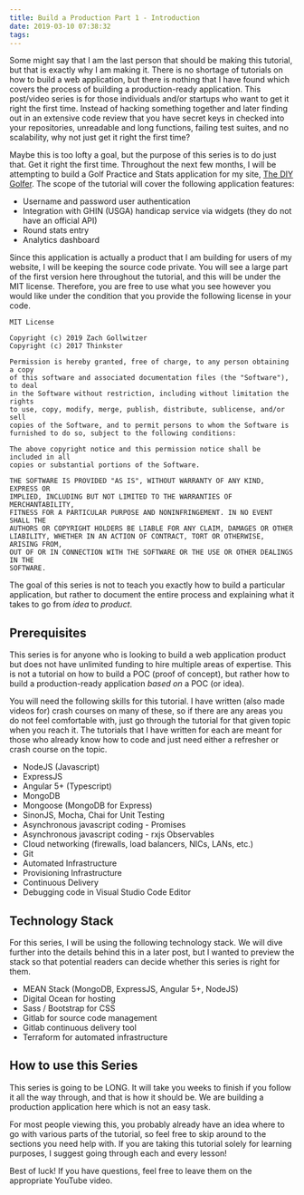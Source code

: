 ```yaml
---
title: Build a Production Part 1 - Introduction
date: 2019-03-10 07:38:32
tags:
---
```


Some might say that I am the last person that should be making this tutorial, but that is exactly why I am making it. There is no shortage of tutorials on how to build a web application, but there is nothing that I have found which covers the process of building a production-ready application. This post/video series is for those individuals and/or startups who want to get it right the first time. Instead of hacking something together and later finding out in an extensive code review that you have secret keys in checked into your repositories, unreadable and long functions, failing test suites, and no scalability, why not just get it right the first time?

Maybe this is too lofty a goal, but the purpose of this series is to do just that. Get it right the first time. Throughout the next few months, I will be attempting to build a Golf Practice and Stats application for my site, [The DIY Golfer](https://www.thediygolfer.com). The scope of the tutorial will cover the following application features:

- Username and password user authentication
- Integration with GHIN (USGA) handicap service via widgets (they do not have an official API)
- Round stats entry
- Analytics dashboard

Since this application is actually a product that I am building for users of my website, I will be keeping the source code private. You will see a large part of the first version here throughout the tutorial, and this will be under the MIT license. Therefore, you are free to use what you see however you would like under the condition that you provide the following license in your code.

```
MIT License

Copyright (c) 2019 Zach Gollwitzer
Copyright (c) 2017 Thinkster

Permission is hereby granted, free of charge, to any person obtaining a copy
of this software and associated documentation files (the "Software"), to deal
in the Software without restriction, including without limitation the rights
to use, copy, modify, merge, publish, distribute, sublicense, and/or sell
copies of the Software, and to permit persons to whom the Software is
furnished to do so, subject to the following conditions:

The above copyright notice and this permission notice shall be included in all
copies or substantial portions of the Software.

THE SOFTWARE IS PROVIDED "AS IS", WITHOUT WARRANTY OF ANY KIND, EXPRESS OR
IMPLIED, INCLUDING BUT NOT LIMITED TO THE WARRANTIES OF MERCHANTABILITY,
FITNESS FOR A PARTICULAR PURPOSE AND NONINFRINGEMENT. IN NO EVENT SHALL THE
AUTHORS OR COPYRIGHT HOLDERS BE LIABLE FOR ANY CLAIM, DAMAGES OR OTHER
LIABILITY, WHETHER IN AN ACTION OF CONTRACT, TORT OR OTHERWISE, ARISING FROM,
OUT OF OR IN CONNECTION WITH THE SOFTWARE OR THE USE OR OTHER DEALINGS IN THE
SOFTWARE.
```

The goal of this series is not to teach you exactly how to build a particular application, but rather to document the entire process and explaining what it takes to go from _idea_ to _product_.

## Prerequisites

This series is for anyone who is looking to build a web application product but does not have unlimited funding to hire multiple areas of expertise. This is not a tutorial on how to build a POC (proof of concept), but rather how to build a production-ready application _based on_ a POC (or idea).

You will need the following skills for this tutorial. I have written (also made videos for) crash courses on many of these, so if there are any areas you do not feel comfortable with, just go through the tutorial for that given topic when you reach it. The tutorials that I have written for each are meant for those who already know how to code and just need either a refresher or crash course on the topic.

- NodeJS (Javascript)
- ExpressJS
- Angular 5+ (Typescript)
- MongoDB
- Mongoose (MongoDB for Express)
- SinonJS, Mocha, Chai for Unit Testing
- Asynchronous javascript coding - Promises
- Asynchronous javascript coding - rxjs Observables
- Cloud networking (firewalls, load balancers, NICs, LANs, etc.)
- Git
- Automated Infrastructure
- Provisioning Infrastructure
- Continuous Delivery
- Debugging code in Visual Studio Code Editor

## Technology Stack

For this series, I will be using the following technology stack.  We will dive further into the details behind this in a later post, but I wanted to preview the stack so that potential readers can decide whether this series is right for them.

- MEAN Stack (MongoDB, ExpressJS, Angular 5+, NodeJS)
- Digital Ocean for hosting
- Sass / Bootstrap for CSS
- Gitlab for source code management
- Gitlab continuous delivery tool
- Terraform for automated infrastructure

## How to use this Series

This series is going to be LONG. It will take you weeks to finish if you follow it all the way through, and that is how it should be. We are building a production application here which is not an easy task.

For most people viewing this, you probably already have an idea where to go with various parts of the tutorial, so feel free to skip around to the sections you need help with. If you are taking this tutorial solely for learning purposes, I suggest going through each and every lesson!

Best of luck! If you have questions, feel free to leave them on the appropriate YouTube video.